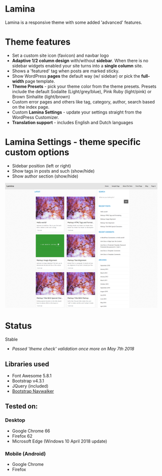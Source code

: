 Lamina
==================
Lamina is a responsive theme with some added 'advanced' features.

# Theme features
- Set a custom site icon (favicon) and navbar logo
- **Adaptive 1/2 column design** with/without **sidebar**. When there is no sidebar widgets enabled your site turns into a **single column** site.
- Shows a 'featured' tag when posts are marked sticky.
- Show WordPress **pages** the default way (w/ sidebar) or pick the **full-width** page template.
- **Theme Presets** - pick your theme color from the theme presets. Presets include the default Sodalite (Light/grey/blue), Pink Ruby (light/pink) or Brown Sinhalite (light/brown)
- Custom error pages and others like tag, category, author, search based on the index page.
- Custom **Lamina Settings** - update your settings straight from the WordPress Customizer.
- **Translation support** - includes English and Dutch languages

# Lamina Settings - theme specific custom options
- Sidebar position (left or right)
- Show tags in posts and such (show/hide)
- Show author section (show/hide)

![Lamina](https://github.com/canitia/lamina/raw/master/screenshot.png)

# Status
Stable

- *Passed 'theme check' validation once more on May 7th 2018*

## Libraries used
- Font Awesome 5.8.1
- Bootstrap v4.3.1
- JQuery (included)
- [Bootstrap Navwalker](https://github.com/wp-bootstrap/wp-bootstrap-navwalker)

## Tested on:

### Desktop
- Google Chrome 66
- Firefox 62
- Microsoft Edge (Windows 10 April 2018 update)

### Mobile (Android)
- Google Chrome
- Firefox
